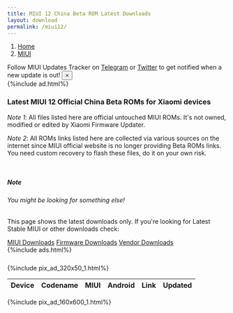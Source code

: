```yaml
---
title: MIUI 12 China Beta ROM Latest Downloads
layout: download
permalink: /miui12/
---
```

<script type="text/javascript" src="/assets/js/miui_beta.js"></script>
<nav aria-label="breadcrumb">
    <ol class="breadcrumb">
        <li class="breadcrumb-item"><a href="/">Home</a></li>
        <li class="breadcrumb-item active" aria-current="page"><a href="/miui/">MIUI</a></li>
    </ol>
</nav>
<div class="alert alert-primary alert-dismissible fade show" role="alert">
    Follow MIUI Updates Tracker on <a href="https://t.me/MIUIUpdatesTracker" class="alert-link">Telegram</a>
    or <a href="https://twitter.com/MiFwUpdater" class="alert-link">Twitter</a> to get notified when a new update is
    out!
    <button type="button" class="close" data-dismiss="alert" aria-label="Close">
        <span aria-hidden="true">&times;</span>
    </button>
</div>
{%include ad.html%}

### Latest MIUI 12 Official China Beta ROMs for Xiaomi devices

*Note 1*: All files listed here are official untouched MIUI ROMs. It's not owned, modified or edited by Xiaomi Firmware
Updater.

*Note 2*: All ROMs links listed here are collected via various sources on the internet since MIUI official website is no
longer providing Beta ROMs links. You need custom recovery to flash these files, do it on your own risk.

<br />
<div class="card">
    <div class="card-body">
        <h5 class="card-title">Note</h5>
        <h6 class="card-subtitle mb-2 text-muted">You might be looking for something else!</h6>
        <p class="card-text">This page shows the latest downloads only.
            If you're looking for Latest Stable MIUI or other downloads check:</p>
        <a href="/miui/" class="card-link">MIUI Downloads</a>
        <a href="/firmware/" class="card-link">Firmware Downloads</a>
        <a href="/vendor/" class="card-link">Vendor Downloads</a>
    </div>
</div>
{%include ads.html%}
<div class="row justify-content-center">
    <div class="col-10">
        <div class="table-responsive-md" style="margin-top: 25px;">
            {%include pix_ad_320x50_1.html%}
            <table id="miui" class="display dt-responsive nowrap compact table table-striped table-hover table-sm">
                <thead class="thead-dark">
                    <tr>
                        <th data-ref="device">Device</th>
                        <th data-ref="codename">Codename</th>
                        <th data-ref="miui">MIUI</th>
                        <th data-ref="android">Android</th>
                        <th data-ref="link">Link</th>
                        <th data-ref="date">Updated</th>
                    </tr>
                </thead>
                <script>loadMiuiChinaBeta('miui12')</script>
            </table>
        </div>
    </div>
    {%include pix_ad_160x600_1.html%}
</div>
